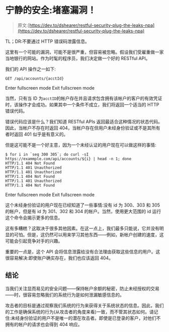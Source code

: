 # 宁静的安全:堵塞漏洞！

> 原文:[https://dev.to/dshearer/restful-security-plug-the-leaks-npa](https://dev.to/dshearer/restful-security-plug-the-leaks-npa)

TL；DR:不要通过 HTTP 错误码泄露信息。

这里有一个可能的漏洞，可能不是很严重，但容易被忽略。假设我们受雇重做一家当地银行的网站。作为时髦的程序员，我们决定做一个好的 RESTful API。

我们的 API 操作之一如下:

```
GET /api/accounts/{acctId} 
```

Enter fullscreen mode Exit fullscreen mode

当然，只有当 ID 为`acctID`的帐户存在并且请求包含拥有该帐户的客户的有效凭证时，该操作才会成功。如果其中一个条件不成立，我们将返回一个适当的 HTTP 错误代码。

错误代码应该是什么？我们知道 RESTful APIs 返回最适合这种情况的状态代码。因此，当帐户不存在时返回 404，当帐户存在但用户未经身份验证或不是其所有者时返回 401 似乎是有意义的。

但是这可能不是一个好主意，因为一个未经认证的用户现在可以做这样的事情:

```
$ for i in `seq 300 305`; do curl -sI https://exammple.com/api/accounts/${i} | head -n 1; done
HTTP/1.1 404 Not Found
HTTP/1.1 401 Unauthorized
HTTP/1.1 401 Unauthorized
HTTP/1.1 404 Not Found
HTTP/1.1 401 Unauthorized
HTTP/1.1 404 Not Found 
```

Enter fullscreen mode Exit fullscreen mode

这个未经身份验证的用户现在已经知道了一些事情:没有 id 为 300、303 和 305 的帐户，但是有 id 为 301、302 和 304 的帐户。当然，使用更大范围的 id 运行这个命令会揭示更多的信息。

这有多糟糕？这取决于很多其他因素。在这一点上，我们最多只能说，它并没有明显的可怕。但是，这仍然可以用来学习其他东西——例如，新帐户创建的速度，这可能会引起竞争对手的兴趣。

重要的一点是，这个 API 会将信息泄露给没有合法理由获取这些信息的用户。这很容易解决:即使账户确实存在，我们也应该返回 404。

## 结论

当我们关注显而易见的安全问题——保持帐户余额的秘密，防止未经授权的交易——时，很容易忽略我们的系统行为是如何泄漏敏感信息的。

攻击者的目标是通过观察我们系统的行为来获得关于系统状态的信息。因此，我们的工作是确保系统的行为(从攻击者的角度来看)一致，而不管其状态如何。请记住:未经身份验证的用户不是唯一的潜在攻击者。即使是已登录的客户，对他们不拥有的帐户的请求也会得到 404 响应。